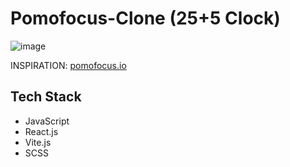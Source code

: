 # Pomofocus-Clone (25+5 Clock)

![image](https://user-images.githubusercontent.com/68057995/220324659-6ef5e3ac-6831-42e1-8190-f7936a111850.png)

INSPIRATION: [pomofocus.io](https://pomofocus.io/)

## Tech Stack
- JavaScript
- React.js
- Vite.js
- SCSS
